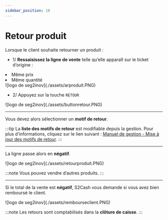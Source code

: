 ```yaml
---
sidebar_position: 10
---
```


# Retour produit

Lorsque le client souhaite retourner un produit :  


- 1/  **Ressaisissez la ligne de vente** telle qu’elle apparaît sur le ticket d’origine :

<li>Même prix</li>
<li>Même quantité</li>

<div className="contenaireImg">
    ![logo de seg2inov](./assets/arproduit.PNG)
    </div>

- 2/  Appuyez sur la touche ```RETOUR```

<div className="contenaireImg">
    ![logo de seg2inov](./assets/buttonretour.PNG)
    </div>

-----------------------

Vous devez alors sélectionner un **motif de retour**. 

:::tip
La **liste des motifs de retour** est modifiable depuis la gestion. Pour plus d’informations, cliquez sur le lien suivant : [Manuel de gestion - Mise à jour des motifs de retour](https://aide.seg2inov.fr/docs/manuel-gestion/gestion-de-caisse/maj-motifs-retour). 
:::

-----------------------

La ligne passe alors en **négatif**.

<div className="contenaireImg">
    ![logo de seg2inov](./assets/retourproduit.PNG)
    </div>

:::note
Vous pouvez vendre d’autres produits. 
:::

----------------

Si le total de la vente est **négatif**, S2Cash vous demande si vous avez bien remboursé le client. 

<div className="contenaireImg">
    ![logo de seg2inov](./assets/rembourseclient.PNG)
    </div>

:::note
Les retours sont comptabilisés dans la **clôture de caisse**.
:::